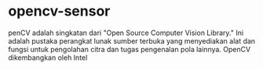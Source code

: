 # opencv-sensor
penCV adalah singkatan dari "Open Source Computer Vision Library." Ini adalah pustaka perangkat lunak sumber terbuka yang menyediakan alat dan fungsi untuk pengolahan citra dan tugas pengenalan pola lainnya. OpenCV dikembangkan oleh Intel
